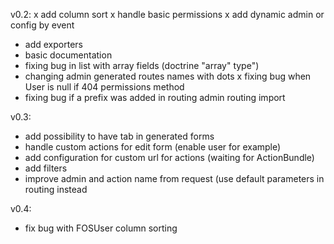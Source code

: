 v0.2:
x add column sort
x handle basic permissions
x add dynamic admin or config by event
- add exporters
- basic documentation
- fixing bug in list with array fields (doctrine "array" type")
- changing admin generated routes names with dots
x fixing bug when User is null if 404 permissions method
- fixing bug if a prefix was added in routing admin routing import

v0.3:
- add possibility to have tab in generated forms
- handle custom actions for edit form (enable user for example)
- add configuration for custom url for actions (waiting for ActionBundle)
- add filters
- improve admin and action name from request (use default parameters in routing instead

v0.4:
- fix bug with FOSUser column sorting

